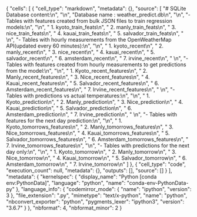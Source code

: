 {
 "cells": [
  {
   "cell_type": "markdown",
   "metadata": {},
   "source": [
    "# SQLite Database content:\n",
    "\n",
    "Database name : weather_predict.db\n",
    "\n",
    "- Tables with features created from bulk JSON files to train regression models:\n",
    "\n",
    "    1. kyoto_train_feats\n",
    "    2. manly_train_feats\n",
    "    3. nice_train_feats\n",
    "    4. kauai_train_feats\n",
    "    5. salvador_train_feats\n",
    "    \n",
    "- Tables with hourly measurements from the OpenWeatherMap API(updated every 60 minutes):\n",
    "\n",
    "    1. kyoto_recent\n",
    "    2. manly_recent\n",
    "    3. nice_recent\n",
    "    4. kauai_recent\n",
    "    5. salvador_recent\n",
    "    6. amsterdam_recent\n",
    "    7. irvine_recent\n",
    "    \n",
    "- Tables with features created from hourly measurements to get predictions from the model:\n",
    "\n",
    "    1. Kyoto_recent_features\n",
    "    2. Manly_recent_features\n",
    "    3. Nice_recent_features\n",
    "    4. Kauai_recent_features\n",
    "    5. Salvador_recent_features\n",
    "    6. Amsterdam_recent_features\n",
    "    7. Irvine_recent_features\n",
    "    \n",
    "- Tables with predictions vs actual temperatures:\n",
    "\n",
    "    1. Kyoto_prediction\n",
    "    2. Manly_prediction\n",
    "    3. Nice_prediction\n",
    "    4. Kauai_prediction\n",
    "    5. Salvador_prediction\n",
    "    6. Amsterdam_prediction\n",
    "    7. Irvine_prediction\n",
    "    \n",
    "- Tables with features for the next day prediction:\n",
    "\n",
    "    1. Kyoto_tomorrows_features\n",
    "    2. Manly_tomorrows_features\n",
    "    3. Nice_tomorrows_features\n",
    "    4. Kauai_tomorrows_features\n",
    "    5. Salvador_tomorrows_features\n",
    "    6. Amsterdam_tomorrows_features\n",
    "    7. Irvine_tomorrows_features\n",
    "\n",
    "- Tables with predictions for the next day only:\n",
    "\n",
    "    1. Kyoto_tomorrow\n",
    "    2. Manly_tomorrow\n",
    "    3. Nice_tomorrow\n",
    "    4. Kauai_tomorrow\n",
    "    5. Salvador_tomorrow\n",
    "    6. Amsterdam_tomorrow\n",
    "    7. Irvine_tomorrow\n"
   ]
  },
  {
   "cell_type": "code",
   "execution_count": null,
   "metadata": {},
   "outputs": [],
   "source": []
  }
 ],
 "metadata": {
  "kernelspec": {
   "display_name": "Python [conda env:PythonData]",
   "language": "python",
   "name": "conda-env-PythonData-py"
  },
  "language_info": {
   "codemirror_mode": {
    "name": "ipython",
    "version": 3
   },
   "file_extension": ".py",
   "mimetype": "text/x-python",
   "name": "python",
   "nbconvert_exporter": "python",
   "pygments_lexer": "ipython3",
   "version": "3.6.7"
  }
 },
 "nbformat": 4,
 "nbformat_minor": 2
}
